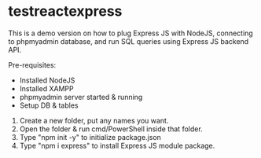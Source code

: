 # testreactexpress
This is a demo version on how to plug Express JS with NodeJS, connecting to phpmyadmin database, and run SQL queries using Express JS backend API.

Pre-requisites:
- Installed NodeJS
- Installed XAMPP
- phpmyadmin server started & running
- Setup DB & tables

1. Create a new folder, put any names you want.
2. Open the folder & run cmd/PowerShell inside that folder.
3. Type "npm init -y" to initialize package.json
4. Type "npm i express" to install Express JS module package.
